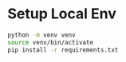 # Setup Local Env

```bash
python -m venv venv
source venv/bin/activate
pip install -r requirements.txt
```